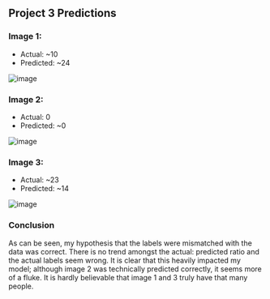 ## Project 3 Predictions

### Image 1:
- Actual: ~10
- Predicted: ~24

![image](https://user-images.githubusercontent.com/67920563/89104267-0818c000-d3e6-11ea-92a1-73dab602ed1c.png)

### Image 2:
- Actual: 0
- Predicted: ~0

![image](https://user-images.githubusercontent.com/67920563/89104271-1070fb00-d3e6-11ea-9967-7cd1f2a9479f.png)

### Image 3: 
- Actual: ~23
- Predicted: ~14

![image](https://user-images.githubusercontent.com/67920563/89104278-1ebf1700-d3e6-11ea-9269-0d30019a50f2.png)


### Conclusion
As can be seen, my hypothesis that the labels were mismatched with the data was correct. There is no trend amongst the actual: predicted ratio and the actual labels seem wrong.
It is clear that this heavily impacted my model; although image 2 was technically predicted correctly, it seems more of a fluke. It is hardly believable that image 1 and 3 truly have that many people.

